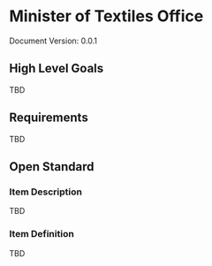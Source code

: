 # Minister of Textiles Office
Document Version: 0.0.1

## High Level Goals
TBD

## Requirements

TBD

## Open Standard

### Item Description

TBD

### Item Definition

TBD
